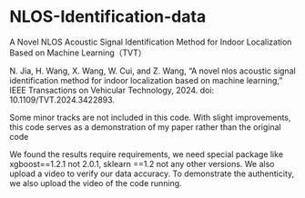 # NLOS-Identification-data
A Novel NLOS Acoustic Signal Identification Method for Indoor Localization Based on Machine Learning（TVT）


N. Jia, H. Wang, X. Wang, W. Cui, and Z. Wang, “A novel nlos acoustic signal identification method for indoor localization based on machine learning,” IEEE Transactions on Vehicular Technology, 2024. doi: 10.1109/TVT.2024.3422893.


Some minor tracks are not included in this code. With slight improvements, this code serves as a demonstration of my paper rather than the original code

We found the results require requirements, we need special package like xgboost==1.2.1 not 2.0.1, sklearn ==1.2 not any other versions. We also upload a video to verify our data accuracy. To demonstrate the authenticity, we also upload the video of the code running. 
